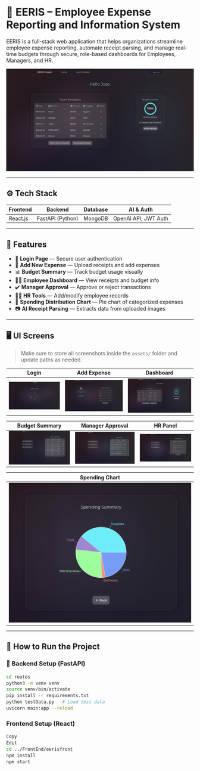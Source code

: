 # 💼 EERIS – Employee Expense Reporting and Information System

EERIS is a full-stack web application that helps organizations streamline employee expense reporting, automate receipt parsing, and manage real-time budgets through secure, role-based dashboards for Employees, Managers, and HR.

![Dashboard Preview](./assets/employee_dashboard.png)

---

## ⚙️ Tech Stack

| Frontend | Backend | Database | AI & Auth |
|----------|---------|----------|-----------|
| React.js | FastAPI (Python) | MongoDB | OpenAI API, JWT Auth |

---

## 🧩 Features

- 🔐 **Login Page** — Secure user authentication
- 🧾 **Add New Expense** — Upload receipts and add expenses
- 📊 **Budget Summary** — Track budget usage visually
- 🧍‍♂️ **Employee Dashboard** — View receipts and budget info
- ✔️ **Manager Approval** — Approve or reject transactions
- 🧑‍💼 **HR Tools** — Add/modify employee records
- 🧮 **Spending Distribution Chart** — Pie chart of categorized expenses
- 📷 **AI Receipt Parsing** — Extracts data from uploaded images

---

## 🖥️ UI Screens

> Make sure to store all screenshots inside the `assets/` folder and update paths as needed.

| Login | Add Expense | Dashboard |
|:--:|:--:|:--:|
| ![Login](./assets/login.png) | ![Add Expense](./assets/add_new_expense.png) | ![Dashboard](./assets/employee_dashboard.png) |

| Budget Summary | Manager Approval | HR Panel |
|:--:|:--:|:--:|
| ![Budget](./assets/budget_summary.png) | ![Manager](./assets/manager_approval.png) | ![HR](./assets/hr_add_new_employee.png) |

| Spending Chart |
|:--:|
| ![Chart](./assets/spending_distribution_chart.png) |

---

## 🚀 How to Run the Project

### 🔁 Backend Setup (FastAPI)

```bash
cd routes
python3 -m venv venv
source venv/bin/activate
pip install -r requirements.txt
python testData.py   # Load test data
uvicorn main:app --reload
````

### Frontend Setup (React)
```bash
Copy
Edit
cd ../FrontEnd/eerisfront
npm install
npm start
````
